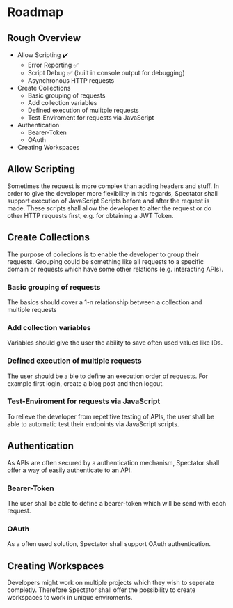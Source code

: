 # Roadmap

## Rough Overview

* Allow Scripting ✔️
  * Error Reporting ✅
  * Script Debug ✅ (built in console output for debugging)
  * Asynchronous HTTP requests
* Create Collections
  * Basic grouping of requests
  * Add collection variables
  * Defined execution of mulitple requests
  * Test-Enviroment for requests via JavaScript
* Authentication
  * Bearer-Token
  * OAuth
* Creating Workspaces

## Allow Scripting

Sometimes the request is more complex than adding headers and stuff. In order to give the developer more
flexibility in this regards, Spectator shall support execution of JavaScript Scripts before and after the
request is made. These scripts shall allow the developer to alter the request or do other HTTP requests first, e.g. 
for obtaining a JWT Token.

## Create Collections

The purpose of collecions is to enable the developer to group their requests.
Grouping could be something like all requests to a specific domain or requests which have some other relations 
(e.g. interacting APIs).

### Basic grouping of requests

The basics should cover a 1-n relationship between a collection and multiple requests

### Add collection variables

Variables should give the user the ability to save often used values like IDs.

### Defined execution of multiple requests

The user should be a ble to define an execution order of requests.
For example first login, create a blog post and then logout.

### Test-Enviroment for requests via JavaScript

To relieve the developer from repetitive testing of APIs, the user shall be able to 
automatic test their endpoints via JavaScript scripts.

## Authentication

As APIs are often secured by a authentication mechanism, Spectator shall offer a way of
easily authenticate to an API.

### Bearer-Token

The user shall be able to define a bearer-token which will be send with each request.

### OAuth

As a often used solution, Spectator shall support OAuth authentication.

## Creating Workspaces

Developers might work on multiple projects which they wish to seperate completly.
Therefore Spectator shall offer the possibility to create workspaces to
work in unique enviroments.
